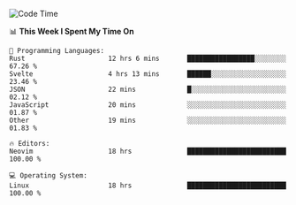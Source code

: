<!-- [![Top Langs](https://github-readme-stats.vercel.app/api/top-langs/?username=gagahsyuja&theme=dracula&hide_border=true&border_radius=7)](https://github.com/anuraghazra/github-readme-stats) -->

<!--START_SECTION:waka-->
![Code Time](http://img.shields.io/badge/Code%20Time-503%20hrs%2018%20mins-blue)

📊 **This Week I Spent My Time On** 

```text
💬 Programming Languages: 
Rust                     12 hrs 6 mins       █████████████████░░░░░░░░   67.26 % 
Svelte                   4 hrs 13 mins       ██████░░░░░░░░░░░░░░░░░░░   23.46 % 
JSON                     22 mins             █░░░░░░░░░░░░░░░░░░░░░░░░   02.12 % 
JavaScript               20 mins             ░░░░░░░░░░░░░░░░░░░░░░░░░   01.87 % 
Other                    19 mins             ░░░░░░░░░░░░░░░░░░░░░░░░░   01.83 % 

🔥 Editors: 
Neovim                   18 hrs              █████████████████████████   100.00 % 

💻 Operating System: 
Linux                    18 hrs              █████████████████████████   100.00 % 
```


<!--END_SECTION:waka-->
